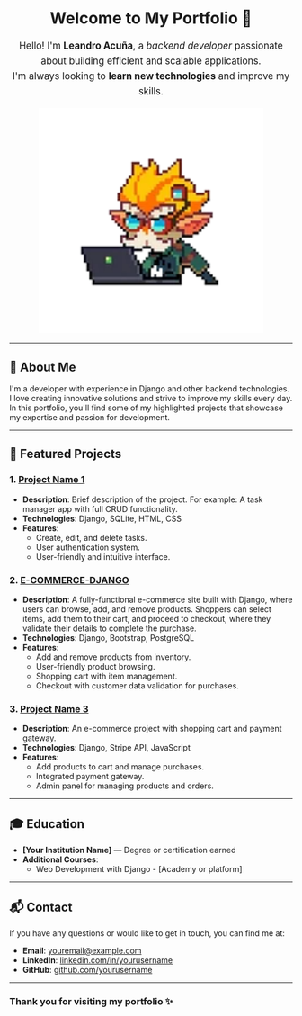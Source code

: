 <h1 align="center">Welcome to My Portfolio 👋</h1>

<p align="center" style="font-size: 1.2em; line-height: 1.6;">
  Hello! I'm <strong>Leandro Acuña</strong>, a <em>backend developer</em> passionate about building efficient and scalable applications.<br>
  I'm always looking to <strong>learn new technologies</strong> and improve my skills.
</p>



<p align="center">
  <img src="heimer%20stiker.webp" alt="Heimer Sticker" width="400">
</p>

---

## 🚀 About Me
I'm a developer with experience in Django and other backend technologies. I love creating innovative solutions and strive to improve my skills every day. In this portfolio, you'll find some of my highlighted projects that showcase my expertise and passion for development.

---

## 📂 Featured Projects

### 1. **[Project Name 1](link-to-project)**
   - **Description**: Brief description of the project. For example: A task manager app with full CRUD functionality.
   - **Technologies**: Django, SQLite, HTML, CSS
   - **Features**:
     - Create, edit, and delete tasks.
     - User authentication system.
     - User-friendly and intuitive interface.

### 2. **[E-COMMERCE-DJANGO](https://github.com/Lea2022/E-COMMERCE-DJANGO.git)**
   - **Description**: A fully-functional e-commerce site built with Django, where users can browse, add, and remove products. Shoppers can select items, add them to their cart, and proceed to checkout, where they validate their details to complete the purchase.
   - **Technologies**: Django, Bootstrap, PostgreSQL
   - **Features**:
     - Add and remove products from inventory.
     - User-friendly product browsing.
     - Shopping cart with item management.
     - Checkout with customer data validation for purchases.
### 3. **[Project Name 3](link-to-project)**
   - **Description**: An e-commerce project with shopping cart and payment gateway.
   - **Technologies**: Django, Stripe API, JavaScript
   - **Features**:
     - Add products to cart and manage purchases.
     - Integrated payment gateway.
     - Admin panel for managing products and orders.

---

## 🎓 Education
- **[Your Institution Name]** — Degree or certification earned
- **Additional Courses**:
  - Web Development with Django - [Academy or platform]

---

## 📬 Contact

If you have any questions or would like to get in touch, you can find me at:
- **Email**: [youremail@example.com](mailto:youremail@example.com)
- **LinkedIn**: [linkedin.com/in/yourusername](https://linkedin.com/in/yourusername)
- **GitHub**: [github.com/yourusername](https://github.com/yourusername)

---

### Thank you for visiting my portfolio ✨